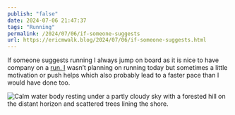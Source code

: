 ```yaml
---
publish: "false"
date: 2024-07-06 21:47:37
tags: "Running"
permalink: /2024/07/06/if-someone-suggests
url: https://ericmwalk.blog/2024/07/06/if-someone-suggests.html
---
```


If someone suggests running I always jump on board as it is nice to have company on a [run. I](https://strava.app.link/qEdo9xa80Kb) wasn’t planning on running today but sometimes a little motivation or push helps which also probably lead to a faster pace than I would have done too.

![Calm water body resting under a partly cloudy sky with a forested hill on the distant horizon and scattered trees lining the shore.](https://ericmwalk.blog/uploads/2024/img-4034.jpeg)